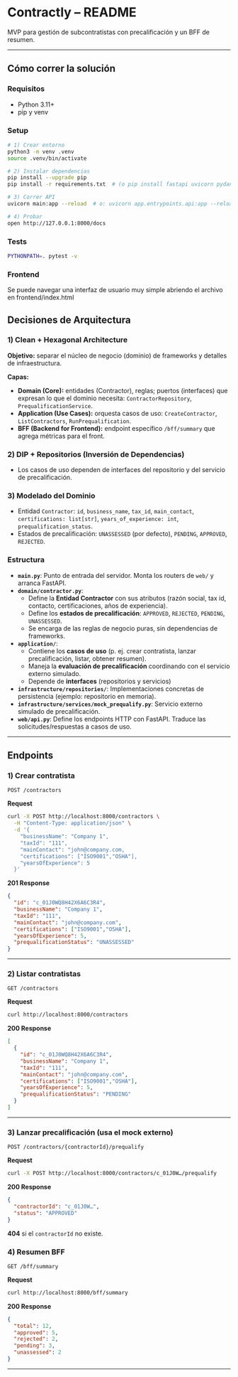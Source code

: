 # Contractly – README

MVP para gestión de subcontratistas con precalificación y un BFF de resumen.

---

## Cómo correr la solución

### Requisitos

* Python 3.11+
* pip y venv

### Setup

```bash
# 1) Crear entorno
python3 -m venv .venv
source .venv/bin/activate 

# 2) Instalar dependencias
pip install --upgrade pip
pip install -r requirements.txt  # (o pip install fastapi uvicorn pydantic[dotenv] pytest httpx)

# 3) Correr API
uvicorn main:app --reload  # o: uvicorn app.entrypoints.api:app --reload

# 4) Probar
open http://127.0.0.1:8000/docs
```

### Tests

```bash
PYTHONPATH=. pytest -v
```

### Frontend

Se puede navegar una interfaz de usuario muy simple abriendo el archivo en frontend/index.html

## Decisiones de Arquitectura

### 1) Clean + Hexagonal Architecture

**Objetivo:** separar el núcleo de negocio (dominio) de frameworks y detalles de infraestructura.

**Capas:**

* **Domain (Core):** entidades (Contractor), reglas; puertos (interfaces) que expresan lo que el dominio necesita: `ContractorRepository`, `PrequalificationService`.
* **Application (Use Cases):** orquesta casos de uso: `CreateContractor`, `ListContractors`, `RunPrequalification`.
* **BFF (Backend for Frontend):** endpoint específico `/bff/summary` que agrega métricas para el front.


### 2) DIP + Repositorios (Inversión de Dependencias)

* Los casos de uso dependen de interfaces del repositorio y del servicio de precalificación.

### 3) Modelado del Dominio

* Entidad `Contractor`: `id`, `business_name`, `tax_id`, `main_contact`, `certifications: list[str]`, `years_of_experience: int`, `prequalification_status`.
* Estados de precalificación: `UNASSESSED` (por defecto), `PENDING`, `APPROVED`, `REJECTED`.

### Estructura


- **`main.py`**: Punto de entrada del servidor. Monta los routers de `web/` y arranca FastAPI.
- **`domain/contractor.py`**:  
  - Define la **Entidad Contractor** con sus atributos (razón social, tax id, contacto, certificaciones, años de experiencia).  
  - Define los **estados de precalificación**: `APPROVED`, `REJECTED`, `PENDING`, `UNASSESSED`.  
  - Se encarga de las reglas de negocio puras, sin dependencias de frameworks.
- **`application/`**:  
  - Contiene los **casos de uso** (p. ej. crear contratista, lanzar precalificación, listar, obtener resumen).  
  - Maneja la **evaluación de precalificación** coordinando con el servicio externo simulado.  
  - Depende de **interfaces** (repositorios y servicios)
- **`infrastructure/repositories/`**: Implementaciones concretas de persistencia (ejemplo: repositorio en memoria).
- **`infrastructure/services/mock_prequalify.py`**: Servicio externo simulado de precalificación.  
- **`web/api.py`**: Define los endpoints HTTP con FastAPI. Traduce las solicitudes/respuestas a casos de uso.


---

## Endpoints

### 1) Crear contratista

`POST /contractors`

**Request**

```bash
curl -X POST http://localhost:8000/contractors \
  -H "Content-Type: application/json" \
  -d '{
    "businessName": "Company 1",
    "taxId": "111",
    "mainContact": "john@company.com,
    "certifications": ["ISO9001","OSHA"],
    "yearsOfExperience": 5
  }'
```

**201 Response**

```json
{
  "id": "c_01J0WQ8H42X6A6C3R4",
  "businessName": "Company 1",
  "taxId": "111",
  "mainContact": "john@company.com",
  "certifications": ["ISO9001","OSHA"],
  "yearsOfExperience": 5,
  "prequalificationStatus": "UNASSESSED"
}
```
---

### 2) Listar contratistas

`GET /contractors`

**Request**

```bash
curl http://localhost:8000/contractors
```

**200 Response**

```json
[
  {
    "id": "c_01J0WQ8H42X6A6C3R4",
    "businessName": "Company 1",
    "taxId": "111",
    "mainContact": "john@company.com",
    "certifications": ["ISO9001","OSHA"],
    "yearsOfExperience": 5,
    "prequalificationStatus": "PENDING"
  }
]
```

---

### 3) Lanzar precalificación (usa el mock externo)

`POST /contractors/{contractorId}/prequalify`

**Request**

```bash
curl -X POST http://localhost:8000/contractors/c_01J0W…/prequalify
```

**200 Response**

```json
{
  "contractorId": "c_01J0W…",
  "status": "APPROVED"
}
```

**404** si el `contractorId` no existe.



### 4) Resumen BFF

`GET /bff/summary`

**Request**

```bash
curl http://localhost:8000/bff/summary
```

**200 Response**

```json
{
  "total": 12,
  "approved": 5,
  "rejected": 2,
  "pending": 3,
  "unassessed": 2
}
```

---
